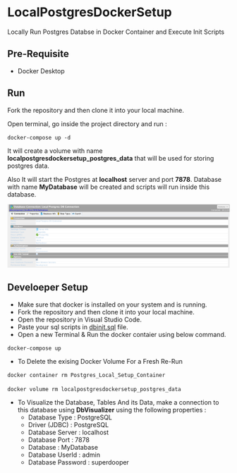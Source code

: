 # LocalPostgresDockerSetup
 Locally Run Postgres Databse in Docker Container and Execute Init Scripts

## Pre-Requisite

* Docker Desktop

## Run

Fork the repository and then clone it into your local machine.

Open terminal, go inside the project directory and run :

```
docker-compose up -d
```

It will create a volume with name **localpostgresdockersetup_postgres_data** that will be used for storing postgres data. 

Also It will start the Postgres at **localhost** server and port **7878**. 
Database with name **MyDatabase** will be created and scripts will run inside this database.

![Local Postgres DB Connection in DB Visualier](documentationFiles/LocalPostgresDBConnection.png)

## Develoeper Setup

* Make sure that docker is installed on your system and is running.
* Fork the repository and then clone it into your local machine.
* Open the repository in Visual Studio Code.
* Paste your sql scripts in [dbinit.sql](sqlScripts/dbinit.sql) file.
* Open a new Terminal & Run the docker contaier using below command.

```
docker-compose up
```

* To Delete the exising Docker Volume For a Fresh Re-Run
```
docker container rm Postgres_Local_Setup_Container

docker volume rm localpostgresdockersetup_postgres_data
```

* To Visualize the Database, Tables And its Data, make a connection to this database using **DbVisualizer** using the following properties : 
  * Database Type : PostgreSQL
  * Driver (JDBC) : PostgreSQL
  * Database Server : localhost
  * Database Port : 7878
  * Database : MyDatabase
  * Database UserId : admin
  * Database Password : superdooper